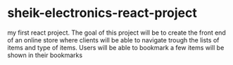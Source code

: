 # sheik-electronics-react-project
my first react project.
The goal of this project will be to create the front end of an online store where clients will be able to navigate trough the lists of items and type of items. 
Users will be able to bookmark a few items will be shown in their bookmarks
